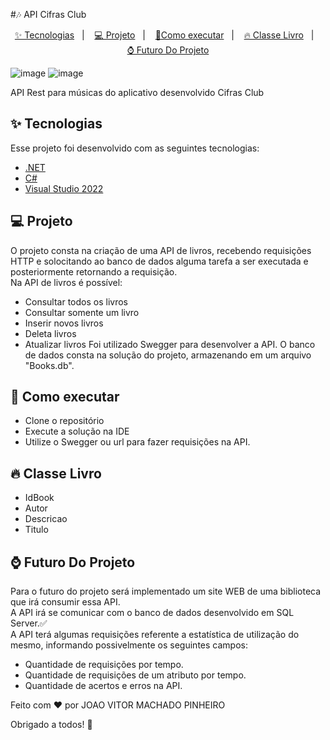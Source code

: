 #🎶 API Cifras Club

<p align="center">
  <a href="#-tecnologias">✨ Tecnologias</a>&nbsp;&nbsp;&nbsp;|&nbsp;&nbsp;&nbsp;
  <a href="#-projeto">💻 Projeto</a>&nbsp;&nbsp;&nbsp;|&nbsp;&nbsp;&nbsp;
  <a href="#-como-executar"> 🚀Como executar</a>&nbsp;&nbsp;&nbsp;|&nbsp;&nbsp;&nbsp;
  <a href="#-classe-livro"> 🔥 Classe Livro</a>&nbsp;&nbsp;&nbsp;|&nbsp;&nbsp;&nbsp;
  <a href="#-futuro-do-projeto"> ⌚ Futuro Do Projeto</a>
</p>
  
![image](https://img.shields.io/badge/C%23-239120?style=for-the-badge&logo=c-sharp&logoColor=white)
![image](https://img.shields.io/badge/.NET-512BD4?style=for-the-badge&logo=dotnet&logoColor=white)

API Rest para músicas do aplicativo desenvolvido Cifras Club

## ✨ Tecnologias

Esse projeto foi desenvolvido com as seguintes tecnologias:

- [.NET](https://www.microsoft.com/pt-br/download/details.aspx?id=30653)
- [C#](https://docs.microsoft.com/pt-br/dotnet/csharp/)
- [Visual Studio 2022](https://visualstudio.microsoft.com/pt-br/downloads/)

## 💻 Projeto

O projeto consta na criação de uma API de livros, recebendo requisições HTTP e solocitando ao banco de dados alguma tarefa a ser executada e posteriormente retornando a requisição.<br />
Na API de livros é possível:
  - Consultar todos os livros
  - Consultar somente um livro
  - Inserir novos livros
  - Deleta livros
  - Atualizar livros
Foi utilizado Swegger para desenvolver a API. O banco de dados consta na solução do projeto, armazenando em um arquivo "Books.db".

## 🚀 Como executar

- Clone o repositório
- Execute a solução na IDE
- Utilize o Swegger ou url para fazer requisições na API.

## 🔥 Classe Livro
  - IdBook
  - Autor
  - Descricao
  - Titulo

## ⌚ Futuro Do Projeto

Para o futuro do projeto será implementado um site WEB de uma biblioteca que irá consumir essa API.<br />
A API irá se comunicar com o banco de dados desenvolvido em SQL Server.✅<br />
A API terá algumas requisições referente a estatística de utilização do mesmo, informando possivelmente os seguintes campos:
  - Quantidade de requisições por tempo.
  - Quantidade de requisições de um atributo por tempo.
  - Quantidade de acertos e erros na API. 

Feito com ❤️ por JOAO VITOR MACHADO PINHEIRO 

Obrigado a todos! 💖
